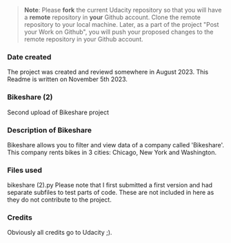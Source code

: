 >**Note**: Please **fork** the current Udacity repository so that you will have a **remote** repository in **your** Github account. Clone the remote repository to your local machine. Later, as a part of the project "Post your Work on Github", you will push your proposed changes to the remote repository in your Github account.

### Date created
The project was created and reviewd somewhere in August 2023. This Readme is written on November 5th 2023.

### Bikeshare (2)
Second upload of Bikeshare project

### Description of Bikeshare
Bikeshare allows you to filter and view data of a company called 'Bikeshare'. This company rents bikes in 3 cities: Chicago, New York and Washington.

### Files used
bikeshare (2).py
Please note that I first submitted a first version and had separate subfiles to test parts of code. These are not included in here as they do not contribute to the project.

### Credits
Obviously all credits go to Udacity ;).
